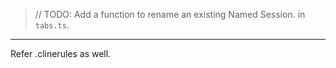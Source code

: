 > // TODO: Add a function to rename an existing Named Session.
> in `tabs.ts`.

---

Refer .clinerules as well.

